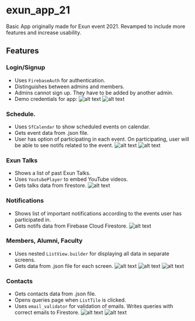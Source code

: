 # exun_app_21
Basic App originally made for Exun event 2021. Revamped to include more features and increase usability.

## Features

### Login/Signup
- Uses `FirebaseAuth` for authentication.
- Distinguishes between admins and members.
- Admins cannot sign up. They have to be added by another admin.
- Demo credentials for app:
  ![alt text](https://github.com/navgarg/exun-app-2021-updated/blob/master/screenshots/login_screen.jpeg?raw=true)
  ![alt text](https://github.com/navgarg/exun-app-2021-updated/blob/master/screenshots/signup_screen.jpeg?raw=true)

### Schedule.
- Uses `SfCalendar` to show scheduled events on calendar.
- Gets event data from .json file.
- User has option of participating in each event. On participating, user will be able to see notifs related to the event.
  ![alt text](https://github.com/navgarg/exun-app-2021-updated/blob/master/screenshots/schedule_screen.jpeg?raw=true)
  ![alt text](https://github.com/navgarg/exun-app-2021-updated/blob/master/screenshots/schedule_dialog.jpeg?raw=true)

### Exun Talks
- Shows a list of past Exun Talks.
- Uses `YoutubePlayer` to embed YouTube videos.
- Gets talks data from firestore.
  ![alt text](https://github.com/navgarg/exun-app-2021-updated/blob/master/screenshots/talks_screen.jpeg?raw=true)

### Notifications
- Shows list of important notifications according to the events user has participated in.
- Gets notifs data from Firebase Cloud Firestore.
  ![alt text](https://github.com/navgarg/exun-app-2021-updated/blob/master/screenshots/notifs_screen.jpeg?raw=true)

### Members, Alumni, Faculty
- Uses nested `ListView.builder` for displaying all data in separate screens.
- Gets data from .json file for each screen.
  ![alt text](https://github.com/navgarg/exun-app-2021-updated/blob/master/screenshots/members_screen.jpeg?raw=true)
  ![alt text](https://github.com/navgarg/exun-app-2021-updated/blob/master/screenshots/alumni_screen.jpeg?raw=true)
  ![alt text](https://github.com/navgarg/exun-app-2021-updated/blob/master/screenshots/faculty_screen.jpeg?raw=true)

### Contacts
- Gets contacts data from .json file.
- Opens queries page when `ListTile` is clicked. 
- Uses `email_validator` for validation of emails. Writes queries with correct emails to Firestore.
  ![alt text](https://github.com/navgarg/exun-app-2021-updated/blob/master/screenshots/contact_screen.jpeg?raw=true)
  ![alt text](https://github.com/navgarg/exun-app-2021-updated/blob/master/screenshots/query_screen.jpeg?raw=true)
